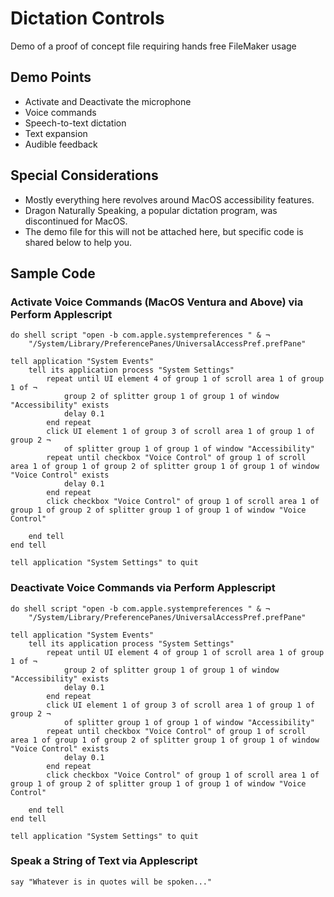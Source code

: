 # Dictation Controls
Demo of a proof of concept file requiring hands free FileMaker usage

## Demo Points
- Activate and Deactivate the microphone
- Voice commands
- Speech-to-text dictation
- Text expansion
- Audible feedback

## Special Considerations
- Mostly everything here revolves around MacOS accessibility features. 
- Dragon Naturally Speaking, a popular dictation program, was discontinued for MacOS.
- The demo file for this will not be attached here, but specific code is shared below to help you.

## Sample Code
### Activate Voice Commands (MacOS Ventura and Above) via Perform Applescript
```
do shell script "open -b com.apple.systempreferences " & ¬
	"/System/Library/PreferencePanes/UniversalAccessPref.prefPane"

tell application "System Events"
	tell its application process "System Settings"
		repeat until UI element 4 of group 1 of scroll area 1 of group 1 of ¬
			group 2 of splitter group 1 of group 1 of window "Accessibility" exists
			delay 0.1
		end repeat
		click UI element 1 of group 3 of scroll area 1 of group 1 of group 2 ¬
			of splitter group 1 of group 1 of window "Accessibility"
		repeat until checkbox "Voice Control" of group 1 of scroll area 1 of group 1 of group 2 of splitter group 1 of group 1 of window "Voice Control" exists
			delay 0.1
		end repeat
		click checkbox "Voice Control" of group 1 of scroll area 1 of group 1 of group 2 of splitter group 1 of group 1 of window "Voice Control"
		
	end tell
end tell

tell application "System Settings" to quit
```

### Deactivate Voice Commands via Perform Applescript
```
do shell script "open -b com.apple.systempreferences " & ¬
	"/System/Library/PreferencePanes/UniversalAccessPref.prefPane"

tell application "System Events"
	tell its application process "System Settings"
		repeat until UI element 4 of group 1 of scroll area 1 of group 1 of ¬
			group 2 of splitter group 1 of group 1 of window "Accessibility" exists
			delay 0.1
		end repeat
		click UI element 1 of group 3 of scroll area 1 of group 1 of group 2 ¬
			of splitter group 1 of group 1 of window "Accessibility"
		repeat until checkbox "Voice Control" of group 1 of scroll area 1 of group 1 of group 2 of splitter group 1 of group 1 of window "Voice Control" exists
			delay 0.1
		end repeat
		click checkbox "Voice Control" of group 1 of scroll area 1 of group 1 of group 2 of splitter group 1 of group 1 of window "Voice Control"
		
	end tell
end tell

tell application "System Settings" to quit
```

### Speak a String of Text via Applescript
```
say "Whatever is in quotes will be spoken..."
```
